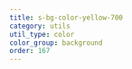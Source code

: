 ```yaml
---
title: s-bg-color-yellow-700
category: utils
util_type: color
color_group: background
order: 167
---
```

<div class="s-bg-color-yellow-700"></div>